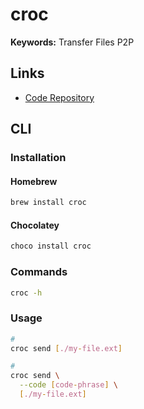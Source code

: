 # croc

**Keywords:** Transfer Files P2P

## Links

- [Code Repository](https://github.com/schollz/croc)

## CLI

### Installation

#### Homebrew

```sh
brew install croc
```

#### Chocolatey

```sh
choco install croc
```

### Commands

```sh
croc -h
```

### Usage

```sh
#
croc send [./my-file.ext]

#
croc send \
  --code [code-phrase] \
  [./my-file.ext]
```
